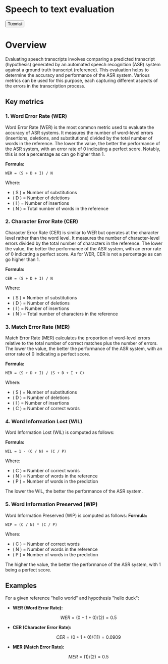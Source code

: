 <script>
function redirectToTutorial() {
    window.location.href = "https://github.com/sensein/senselab/blob/main/tutorials/speech_to_text.ipynb";
}
</script>


# Speech to text evaluation


<button class="tutorial-button" onclick="redirectToTutorial()">Tutorial</button>

# Overview

Evaluating speech transcripts involves comparing a predicted transcript (hypothesis) generated by an automated speech recognition (ASR) system against a ground truth transcript (reference). This evaluation helps to determine the accuracy and performance of the ASR system. Various metrics can be used for this purpose, each capturing different aspects of the errors in the transcription process.

## Key metrics

### 1. Word Error Rate (WER)

Word Error Rate (WER) is the most common metric used to evaluate the accuracy of ASR systems. It measures the number of word-level errors (insertions, deletions, and substitutions) divided by the total number of words in the reference. The lower the value, the better the performance of the ASR system, with an error rate of 0 indicating a perfect score. Notably, this is not a percentage as can go higher than 1.

**Formula:**
```text
WER = (S + D + I) / N
```

Where:
- \( S \) = Number of substitutions
- \( D \) = Number of deletions
- \( I \) = Number of insertions
- \( N \) = Total number of words in the reference

### 2. Character Error Rate (CER)

Character Error Rate (CER) is similar to WER but operates at the character level rather than the word level. It measures the number of character-level errors divided by the total number of characters in the reference. The lower the value, the better the performance of the ASR system, with an error rate of 0 indicating a perfect score.
As for WER, CER is not a percentage as can go higher than 1.

**Formula:**
```text
CER = (S + D + I) / N
```

Where:
- \( S \) = Number of substitutions
- \( D \) = Number of deletions
- \( I \) = Number of insertions
- \( N \) = Total number of characters in the reference

### 3. Match Error Rate (MER)

Match Error Rate (MER) calculates the proportion of word-level errors relative to the total number of correct matches plus the number of errors. The lower the value, the better the performance of the ASR system, with an error rate of 0 indicating a perfect score.

**Formula:**
```text
MER = (S + D + I) / (S + D + I + C)
```

Where:
- \( S \) = Number of substitutions
- \( D \) = Number of deletions
- \( I \) = Number of insertions
- \( C \) = Number of correct words

### 4. Word Information Lost (WIL)

Word Information Lost (WIL) is computed as follows:

**Formula:**
```text
WIL = 1 - (C / N) + (C / P)
```

Where:
- \( C \) = Number of correct words
- \( N \) = Number of words in the reference
- \( P \) = Number of words in the prediction

The lower the WIL, the better the performance of the ASR system.

### 5. Word Information Preserved (WIP)

Word Information Preserved (WIP) is computed as follows:
**Formula:**
```text
WIP = (C / N) * (C / P)
```

Where:
- \( C \) = Number of correct words
- \( N \) = Number of words in the reference
- \( P \) = Number of words in the prediction

The higher the value, the better the performance of the ASR system, with 1 being a perfect score.

## Examples

For a given reference "hello world" and hypothesis "hello duck":

- **WER (Word Error Rate):**
  ```math
  WER = (0 + 1 + 0)/(2) = 0.5
  ```

- **CER (Character Error Rate):**
  ```math
  CER = (0 + 1 + 0)/(11) = 0.0909
  ```

- **MER (Match Error Rate):**
  ```math
  MER = (1)/(2) = 0.5
  ```
